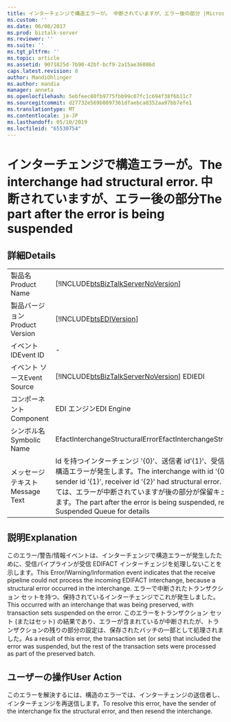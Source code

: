 ```yaml
---
title: インターチェンジで構造エラーが。 中断されていますが、エラー後の部分 |Microsoft Docs
ms.custom: ''
ms.date: 06/08/2017
ms.prod: biztalk-server
ms.reviewer: ''
ms.suite: ''
ms.tgt_pltfrm: ''
ms.topic: article
ms.assetid: 9071825d-7b90-42bf-bcf9-2a15ae36086d
caps.latest.revision: 8
author: MandiOhlinger
ms.author: mandia
manager: anneta
ms.openlocfilehash: 5ebfeec80fb9775fbb99c07fc1c694f38f6b11c7
ms.sourcegitcommit: d27732e569b0897361dfaebca8352aa97bb7efe1
ms.translationtype: MT
ms.contentlocale: ja-JP
ms.lasthandoff: 05/10/2019
ms.locfileid: "65530754"
---
```

# <a name="the-interchange-had-structural-error-the-part-after-the-error-is-being-suspended"></a><span data-ttu-id="4beba-103">インターチェンジで構造エラーが。</span><span class="sxs-lookup"><span data-stu-id="4beba-103">The interchange had structural error.</span></span> <span data-ttu-id="4beba-104">中断されていますが、エラー後の部分</span><span class="sxs-lookup"><span data-stu-id="4beba-104">The part after the error is being suspended</span></span>
## <a name="details"></a><span data-ttu-id="4beba-105">詳細</span><span class="sxs-lookup"><span data-stu-id="4beba-105">Details</span></span>  
  
|                 |                                                                                                                                                                                |
|-----------------|--------------------------------------------------------------------------------------------------------------------------------------------------------------------------------|
|  <span data-ttu-id="4beba-106">製品名</span><span class="sxs-lookup"><span data-stu-id="4beba-106">Product Name</span></span>   |                                               [!INCLUDE[btsBizTalkServerNoVersion](../includes/btsbiztalkservernoversion-md.md)]                                               |
| <span data-ttu-id="4beba-107">製品バージョン</span><span class="sxs-lookup"><span data-stu-id="4beba-107">Product Version</span></span> |                                                           [!INCLUDE[btsEDIVersion](../includes/btsediversion-md.md)]                                                           |
|    <span data-ttu-id="4beba-108">イベント ID</span><span class="sxs-lookup"><span data-stu-id="4beba-108">Event ID</span></span>     |                                                                                       -                                                                                        |
|  <span data-ttu-id="4beba-109">イベント ソース</span><span class="sxs-lookup"><span data-stu-id="4beba-109">Event Source</span></span>   |                                             [!INCLUDE[btsBizTalkServerNoVersion](../includes/btsbiztalkservernoversion-md.md)] <span data-ttu-id="4beba-110">EDI</span><span class="sxs-lookup"><span data-stu-id="4beba-110">EDI</span></span>                                             |
|    <span data-ttu-id="4beba-111">コンポーネント</span><span class="sxs-lookup"><span data-stu-id="4beba-111">Component</span></span>    |                                                                                   <span data-ttu-id="4beba-112">EDI エンジン</span><span class="sxs-lookup"><span data-stu-id="4beba-112">EDI Engine</span></span>                                                                                   |
|  <span data-ttu-id="4beba-113">シンボル名</span><span class="sxs-lookup"><span data-stu-id="4beba-113">Symbolic Name</span></span>  |                                                                        <span data-ttu-id="4beba-114">EfactInterchangeStructuralError</span><span class="sxs-lookup"><span data-stu-id="4beba-114">EfactInterchangeStructuralError</span></span>                                                                         |
|  <span data-ttu-id="4beba-115">メッセージ テキスト</span><span class="sxs-lookup"><span data-stu-id="4beba-115">Message Text</span></span>   | <span data-ttu-id="4beba-116">Id を持つインターチェンジ '{0}'、送信者 id'{1}'、受信者 id '{2}' 構造エラーが発生します。</span><span class="sxs-lookup"><span data-stu-id="4beba-116">The interchange with id '{0}', with sender id '{1}', receiver id '{2}' had structural error.</span></span> <span data-ttu-id="4beba-117">詳細については、エラーが中断されていますが後の部分が保留キューを参照します。</span><span class="sxs-lookup"><span data-stu-id="4beba-117">The part after the error is being suspended, refer to Suspended Queue for details</span></span> |
  
## <a name="explanation"></a><span data-ttu-id="4beba-118">説明</span><span class="sxs-lookup"><span data-stu-id="4beba-118">Explanation</span></span>  
 <span data-ttu-id="4beba-119">このエラー/警告/情報イベントは、インターチェンジで構造エラーが発生したために、受信パイプラインが受信 EDIFACT インターチェンジを処理しないことを示します。</span><span class="sxs-lookup"><span data-stu-id="4beba-119">This Error/Warning/Information event indicates that the receive pipeline could not process the incoming EDIFACT interchange, because a structural error occurred in the interchange.</span></span> <span data-ttu-id="4beba-120">エラーで中断されたトランザクション セットを持つ、保持されているインターチェンジでこれが発生しました。</span><span class="sxs-lookup"><span data-stu-id="4beba-120">This occurred with an interchange that was being preserved, with transaction sets suspended on the error.</span></span> <span data-ttu-id="4beba-121">このエラーをトランザクション セット (またはセット) の結果であり、エラーが含まれているが中断されたが、トランザクションの残りの部分の設定は、保存されたバッチの一部として処理されました。</span><span class="sxs-lookup"><span data-stu-id="4beba-121">As a result of this error, the transaction set (or sets) that included the error was suspended, but the rest of the transaction sets were processed as part of the preserved batch.</span></span>  
  
## <a name="user-action"></a><span data-ttu-id="4beba-122">ユーザーの操作</span><span class="sxs-lookup"><span data-stu-id="4beba-122">User Action</span></span>  
 <span data-ttu-id="4beba-123">このエラーを解決するには、構造のエラーでは、インターチェンジの送信者し、インターチェンジを再送信します。</span><span class="sxs-lookup"><span data-stu-id="4beba-123">To resolve this error, have the sender of the interchange fix the structural error, and then resend the interchange.</span></span>